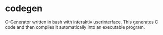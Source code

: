 # codegen
C-Generator written in bash with interaktiv userinterface.
This generates C code and then compiles it automatically into an executable program.
